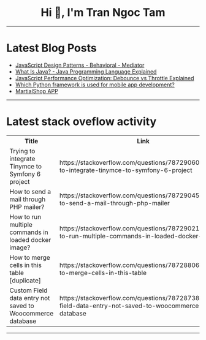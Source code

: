 <h1 align="center">Hi 👋, I'm Tran Ngoc Tam</h1>

---

# Latest Blog Posts 
<!-- BLOG-POST-LIST:START -->
- [JavaScript Design Patterns - Behavioral - Mediator](https://dev.to/nhannguyendevjs/javascript-design-patterns-behavioral-mediator-52c9)
- [What Is Java? - Java Programming Language Explained](https://dev.to/thekarlesi/what-is-java-java-programming-language-explained-doc)
- [JavaScript Performance Optimization: Debounce vs Throttle Explained](https://dev.to/nilebits/javascript-performance-optimization-debounce-vs-throttle-explained-5768)
- [Which Python framework is used for mobile app development?](https://dev.to/sophiaog/which-python-framework-is-used-for-mobile-app-development-25og)
- [MartialShop APP](https://dev.to/devhalen/martialshop-app-305f)
<!-- BLOG-POST-LIST:END -->

---

# Latest stack oveflow activity
<table>
  <tr><th>Title</th><th>Link</th></tr>
  <!-- STACKOVERFLOW:START --><tr><td>Trying to integrate Tinymce to Symfony 6 project</td><td>https://stackoverflow.com/questions/78729060/trying-to-integrate-tinymce-to-symfony-6-project</td></tr><tr><td>How to send a mail through PHP mailer?</td><td>https://stackoverflow.com/questions/78729045/how-to-send-a-mail-through-php-mailer</td></tr><tr><td>How to run multiple commands in loaded docker image?</td><td>https://stackoverflow.com/questions/78729021/how-to-run-multiple-commands-in-loaded-docker-image</td></tr><tr><td>How to merge cells in this table [duplicate]</td><td>https://stackoverflow.com/questions/78728806/how-to-merge-cells-in-this-table</td></tr><tr><td>Custom Field data entry not saved to Woocommerce database</td><td>https://stackoverflow.com/questions/78728738/custom-field-data-entry-not-saved-to-woocommerce-database</td></tr><!-- STACKOVERFLOW:END -->
</table>

---


